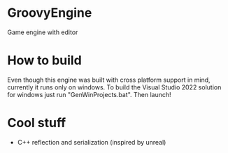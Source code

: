 # GroovyEngine
Game engine with editor

# How to build
Even though this engine was built with cross platform support in mind, currently it runs only on windows.
To build the Visual Studio 2022 solution for windows just run "GenWinProjects.bat". Then launch!

# Cool stuff
- C++ reflection and serialization (inspired by unreal)

